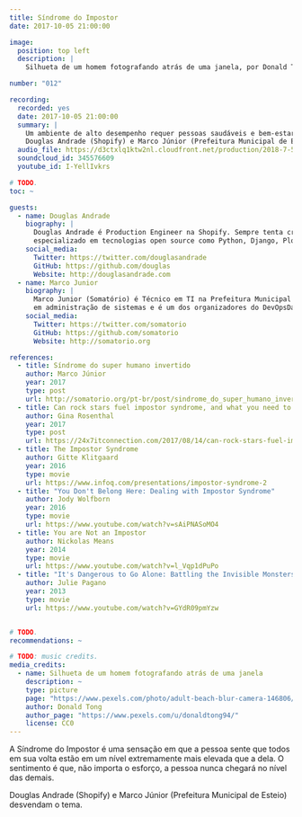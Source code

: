 ```yaml
---
title: Síndrome do Impostor
date: 2017-10-05 21:00:00

image:
  position: top left
  description: |
    Silhueta de um homem fotografando atrás de uma janela, por Donald Tong, sob domínio público.

number: "012"

recording:
  recorded: yes
  date: 2017-10-05 21:00:00
  summary: |
    Um ambiente de alto desempenho requer pessoas saudáveis e bem-estar. Muitas pessoas sofrem da Síndrome do Impostor.
    Douglas Andrade (Shopify) e Marco Júnior (Prefeitura Municipal de Esteio) desvendam o tema.
  audio_file: https://d3ctxlq1ktw2nl.cloudfront.net/production/2018-7-5/3929992-44100-2-ac1be17dfdb2d.m4a
  soundcloud_id: 345576609
  youtube_id: I-YellIvkrs

# TODO.
toc: ~

guests:
  - name: Douglas Andrade
    biography: |
      Douglas Andrade é Production Engineer na Shopify. Sempre tenta criar um ambiente de colaboração e confiança. É
      especializado em tecnologias open source como Python, Django, Plone, PHP, PostgreSQL, Redis e Docker.
    social_media:
      Twitter: https://twitter.com/douglasandrade
      GitHub: https://github.com/douglas
      Website: http://douglasandrade.com
  - name: Marco Junior
    biography: |
      Marco Junior (Somatório) é Técnico em TI na Prefeitura Municipal de Esteio. Possui mais de 10 anos de experiência
      em administração de sistemas e é um dos organizadores do DevOpsDays Porto Alegre.
    social_media:
      Twitter: https://twitter.com/somatorio
      GitHub: https://github.com/somatorio
      Website: http://somatorio.org

references:
  - title: Síndrome do super humano invertido
    author: Marco Júnior
    year: 2017
    type: post
    url: http://somatorio.org/pt-br/post/sindrome_do_super_humano_invertido/
  - title: Can rock stars fuel impostor syndrome, and what you need to know to protect yourself
    author: Gina Rosenthal
    year: 2017
    type: post
    url: https://24x7itconnection.com/2017/08/14/can-rock-stars-fuel-impostor-syndrome/
  - title: The Impostor Syndrome
    author: Gitte Klitgaard
    year: 2016
    type: movie
    url: https://www.infoq.com/presentations/impostor-syndrome-2
  - title: "You Don't Belong Here: Dealing with Impostor Syndrome"
    author: Jody Wolfborn
    year: 2016
    type: movie
    url: https://www.youtube.com/watch?v=sAiPNASoMO4
  - title: You are Not an Impostor
    author: Nickolas Means
    year: 2014
    type: movie
    url: https://www.youtube.com/watch?v=l_Vqp1dPuPo
  - title: "It's Dangerous to Go Alone: Battling the Invisible Monsters in Tech"
    author: Julie Pagano
    year: 2013
    type: movie
    url: https://www.youtube.com/watch?v=GYdR09pmYzw


# TODO.
recommendations: ~

# TODO: music credits.
media_credits:
  - name: Silhueta de um homem fotografando atrás de uma janela
    description: ~
    type: picture
    page: "https://www.pexels.com/photo/adult-beach-blur-camera-146806/"
    author: Donald Tong
    author_page: "https://www.pexels.com/u/donaldtong94/"
    license: CC0
---
```


A Síndrome do Impostor é uma sensação em que a pessoa sente que todos em sua volta estão em um nível extremamente mais
elevada que a dela. O sentimento é que, não importa o esforço, a pessoa nunca chegará no nível das demais.

Douglas Andrade (Shopify) e Marco Júnior (Prefeitura Municipal de Esteio) desvendam o tema.
